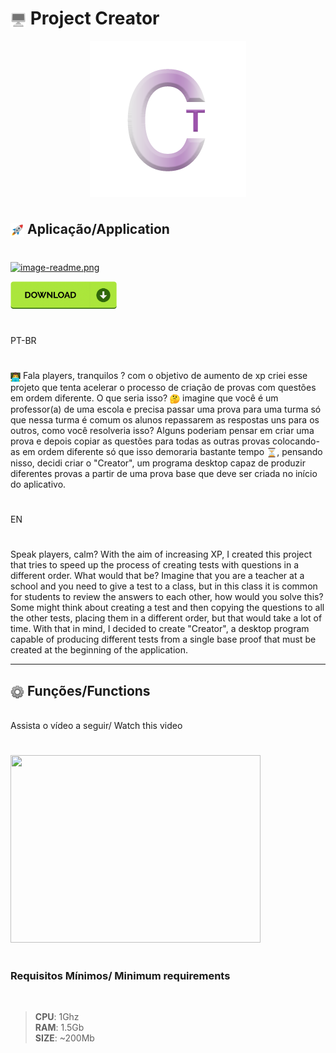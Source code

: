 <main>
<h1><img src="to_readme\desktop.png" width="25" height="25" align="center"></img> Project Creator</h1>
<p align="center">
<img src="to_readme\logo_readme.png" align="center" ></img>
</p>

#

<h2><img src="to_readme\emoji_rocket.png" width="22" height="22" align="center"></img> Aplicação/Application</h2>

#

[![image-readme.png](https://i.postimg.cc/bNYkKTP1/image-readme.png)](https://postimg.cc/JtgsXjGh)

[<img src="to_readme/kindpng_4986476.png" width="170"/>](https://www.mediafire.com/file/s9wl4nnrzohuxi2/creator1.0_setup.exe/file)
</main>

#

PT-BR
#

<div class='text_main'>
    <img src="to_readme\emoji_programing.png" width="16" height="16" align="center" ><img>
    Fala players, tranquilos ? com o objetivo de aumento de xp criei esse projeto que tenta acelerar o processo de criação de provas com questões em ordem diferente.
    O que seria isso? <img src="to_readme\duvide_emoji.png" width="16" height="16" align="center"><img> imagine que você é um professor(a) de uma escola e precisa passar uma prova para uma turma só que nessa turma é comum os alunos repassarem as respostas uns para os outros, como você resolveria isso? Alguns poderiam pensar em criar uma prova e  depois copiar as questões para todas as outras provas colocando-as em ordem diferente só que isso demoraria bastante tempo <img src="to_readme\emoji_time.png" width="16" height="16" align="center"><img>, pensando nisso, decidi criar o "Creator", um programa desktop capaz de produzir diferentes provas a partir de uma prova base que deve ser criada no início do aplicativo.
</div>

#
EN
#

Speak players, calm? With the aim of increasing XP, I created this project that tries to speed up the process of creating tests with questions in a different order. What would that be? Imagine that you are a teacher at a school and you need to give a test to a class, but in this class it is common for students to review the answers to each other, how would you solve this? Some might think about creating a test and then copying the questions to all the other tests, placing them in a different order, but that would take a lot of time. With that in mind, I decided to create "Creator", a desktop program capable of producing different tests from a single base proof that must be created at the beginning of the application.


<hr>
<h2><img src="to_readme\config_emoji.png" width="22" height="22" align="center" ></img> Funções/Functions</h2>
<br>
Assista o vídeo a seguir/ Watch this video 

#
[<img src="https://img.youtube.com/vi/GzTMQxRmNKg/hqdefault.jpg" width="400" height="300"
/>](https://youtu.be/GzTMQxRmNKg)

#

<h3>Requisitos Mínimos/ Minimum requirements</h3>

<br>

> <strong>CPU</strong>: 1Ghz <br>
 <strong>RAM</strong>: 1.5Gb<br>
 <strong>SIZE</strong>: ~200Mb
